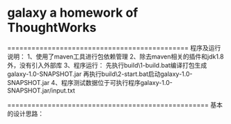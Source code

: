 # galaxy a homework of ThoughtWorks
=============================================
程序及运行说明：
1、使用了maven工具进行包依赖管理
2、除去maven相关的插件和jdk1.8外，没有引入外部库
3、程序运行：
       先执行build\1-build.bat编译打包生成galaxy-1.0-SNAPSHOT.jar
       再执行build\2-start.bat启动galaxy-1.0-SNAPSHOT.jar
4、程序测试数据位于可执行程序galaxy-1.0-SNAPSHOT.jar/input.txt

==================================================
基本的设计思路：
